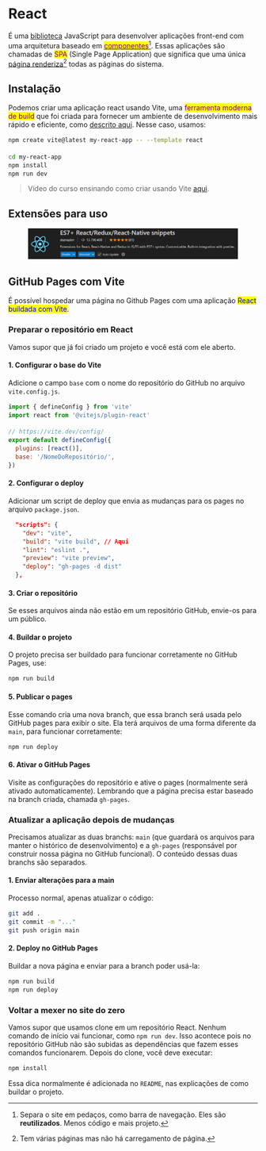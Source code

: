 # React

É uma [biblioteca](../glossario-extra.md) JavaScript para desenvolver aplicações front-end com uma arquitetura baseado em [<mark style="color:purple;">componentes</mark>](#user-content-fn-1)[^1]. Essas aplicações são chamadas de <mark style="color:purple;">SPA</mark> (Single Page Application) que significa que uma única [página renderiza](#user-content-fn-2)[^2] todas as páginas do sistema.

## Instalação

Podemos criar uma aplicação react usando Vite, uma <mark style="color:purple;">ferramenta moderna de build</mark> que foi criada para fornecer um ambiente de desenvolvimento mais rápido e eficiente, como [descrito aqui](https://www.freecodecamp.org/news/how-to-create-a-react-app-in-2024/). Nesse caso, usamos:

```bash
npm create vite@latest my-react-app -- --template react

cd my-react-app
npm install
npm run dev
```

> Vídeo do curso ensinando como criar usando Vite [aqui](https://www.udemy.com/course/react-do-zero-a-maestria-c-hooks-router-api-projetos/learn/lecture/37942880?start=0#questions).

## Extensões para uso

<figure><img src="../../../.gitbook/assets/extensao snippets react.png" alt=""><figcaption></figcaption></figure>

## GitHub Pages com Vite

É possível hospedar uma página no Github Pages com uma aplicação <mark style="color:blue;">React buildada com Vite</mark>.

### Preparar o repositório em React

Vamos supor que já foi criado um projeto e você está com ele aberto.

#### 1. Configurar o base do Vite

Adicione o campo `base` com o nome do repositório do GitHub no arquivo `vite.config.js`.

```jsx
import { defineConfig } from 'vite'
import react from '@vitejs/plugin-react'

// https://vite.dev/config/
export default defineConfig({
  plugins: [react()],
  base: '/NomeDoRepositório/',
})
```

#### 2. Configurar o deploy

Adicionar um script de deploy que envia as mudanças para os pages no arquivo `package.json`.

```json
  "scripts": {
    "dev": "vite",
    "build": "vite build", // Aqui
    "lint": "eslint .",
    "preview": "vite preview",
    "deploy": "gh-pages -d dist"
  },
```

#### 3. Criar o repositório

Se esses arquivos ainda não estão em um repositório GitHub, envie-os para um público.

#### 4. Buildar o projeto

O projeto precisa ser buildado para funcionar corretamente no GitHub Pages, use:

```bash
npm run build
```

#### 5. Publicar o pages

Esse comando cria uma nova branch, que essa branch será usada pelo GitHub pages para exibir o site. Ela terá arquivos de uma forma diferente da `main`, para funcionar corretamente:

```bash
npm run deploy
```

#### 6. Ativar o GitHub Pages

Visite as configurações do repositório e ative o pages (normalmente será ativado automaticamente). Lembrando que a página precisa estar baseado na branch criada, chamada `gh-pages`.

### Atualizar a aplicação depois de mudanças

Precisamos atualizar as duas branchs: `main` (que guardará os arquivos para manter o histórico de desenvolvimento) e a `gh-pages` (responsável por construir nossa página no GitHub funcional). O conteúdo dessas duas branchs são separados.

#### 1. Enviar alterações para a main

Processo normal, apenas atualizar o código:

```bash
git add .
git commit -m "..."
git push origin main
```

#### 2. Deploy no GitHub Pages

Buildar a nova página e enviar para a branch poder usá-la:

```bash
npm run build
npm run deploy
```

### Voltar a mexer no site do zero

Vamos supor que usamos clone em um repositório React. Nenhum comando de início vai funcionar, como `npm run dev`. Isso acontece pois no repositório GitHub não são subidas as dependências que fazem esses comandos funcionarem. Depois do clone, você deve executar:

```bash
npm install
```

Essa dica normalmente é adicionada no `README`, nas explicações de como buildar o projeto.

[^1]: Separa o site em pedaços, como barra de navegação. Eles são **reutilizados**. Menos código e mais projeto.

[^2]: Tem várias páginas mas não há carregamento de página.
